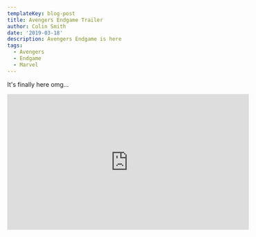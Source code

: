 ```yaml
---
templateKey: blog-post
title: Avengers Endgame Trailer
author: Colin Smith
date: '2019-03-18'
description: Avengers Endgame is here
tags:
  - Avengers
  - Endgame
  - Marvel
---
```


It's finally here omg...

<iframe width="560" height="315" src="https://www.youtube.com/embed/TcMBFSGVi1c" frameborder="0" allowfullscreen></iframe>
